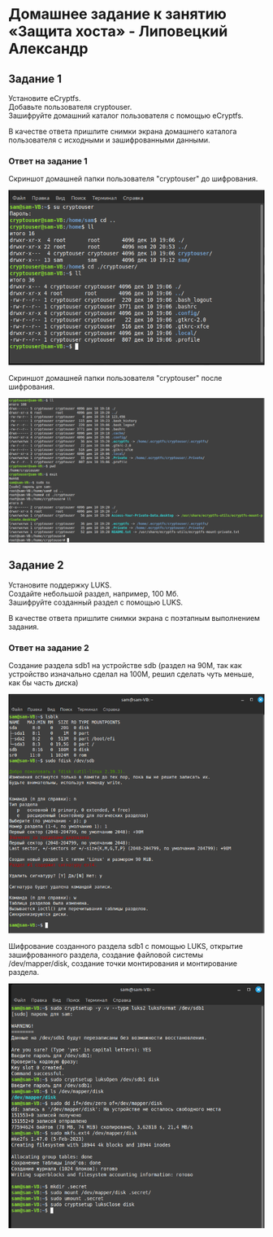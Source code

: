 # Домашнее задание к занятию «Защита хоста» - Липовецкий Александр

## Задание 1  

Установите eCryptfs.  
Добавьте пользователя cryptouser.  
Зашифруйте домашний каталог пользователя с помощью eCryptfs.  

В качестве ответа пришлите снимки экрана домашнего каталога пользователя с исходными и зашифрованными данными.  

### Ответ на задание 1

Скриншот домашней папки пользователя "cryptouser" до шифрования.  

![до](./before.png)

Скриншот домашней папки пользователя "cryptouser" после шифрования.  

![после](./after.png)

## Задание 2  

Установите поддержку LUKS.  
Создайте небольшой раздел, например, 100 Мб.  
Зашифруйте созданный раздел с помощью LUKS.  

В качестве ответа пришлите снимки экрана с поэтапным выполнением задания.  

### Ответ на задание 2  

Создание раздела sdb1 на устройстве sdb (раздел на 90М, так как устройство изначально сделал на 100M, решил сделать чуть меньше, как бы часть диска)  

![creat_part](./creat_part.png)  

Шифрование созданного раздела sdb1 с помощью LUKS, открытие зашифрованного раздела, создание файловой системы /dev/mapper/disk, создание точки монтирования и монтирование раздела.  

![maunt](./maunt.png)  